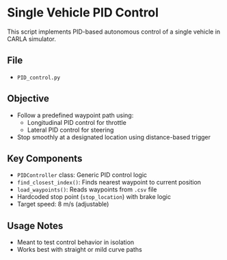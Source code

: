 # Single Vehicle PID Control

This script implements PID-based autonomous control of a single vehicle in CARLA simulator.

## File
- `PID_control.py`

## Objective
- Follow a predefined waypoint path using:
  - Longitudinal PID control for throttle
  - Lateral PID control for steering
- Stop smoothly at a designated location using distance-based trigger

## Key Components
- `PIDController` class: Generic PID control logic
- `find_closest_index()`: Finds nearest waypoint to current position
- `load_waypoints()`: Reads waypoints from `.csv` file
- Hardcoded stop point (`stop_location`) with brake logic
- Target speed: 8 m/s (adjustable)

## Usage Notes
- Meant to test control behavior in isolation
- Works best with straight or mild curve paths

